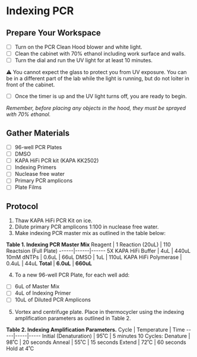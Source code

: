 # Indexing PCR

## Prepare Your Workspace

- [ ] Turn on the PCR Clean Hood blower and white light. 
- [ ] Clean the cabinet with 70% ethanol including work surface and walls. 
- [ ] Turn the dial and run the UV light for at least 10 minutes. 

⚠️ You cannot expect the glass to protect you from UV exposure. You can be in a different part of the lab while the light is running, but do not loiter in front of the cabinet.

- [ ] Once the timer is up and the UV light turns off, you are ready to begin. 

*Remember, before placing any objects in the hood, they must be sprayed with 70% ethanol.*

## Gather Materials

- [ ] 96-well PCR Plates
- [ ] DMSO
- [ ] KAPA HiFi PCR kit (KAPA KK2502)
- [ ] Indexing Primers
- [ ] Nuclease free water
- [ ] Primary PCR amplicons
- [ ] Plate Films

## Protocol

1. Thaw KAPA HiFi PCR Kit on ice. 
2. Dilute primary PCR amplicons 1:100 in nuclease free water. 
3. Make indexing PCR master mix as outlined in the table below:

**Table 1. Indexing PCR Master Mix**
Reagent | 1 Reaction (20uL) | 110 Reactsion (Full Plate)
------|------|------
5X KAPA HiFi Buffer | 4uL | 440uL 
10mM dNTPs | 0.6uL | 66uL
DMSO | 1uL | 110uL
KAPA HiFi Polymerase | 0.4uL | 44uL
**Total** | **6.0uL** | **660uL**

4. To a new 96-well PCR Plate, for each well add:
- [ ] 6uL of Master Mix
- [ ] 4uL of Indexing Primer
- [ ] 10uL of Diluted PCR Amplicons

5. Vortex and centrifuge plate. Place in thermocycler using the indexing amplification parameters as outlined in Table 2. 

**Table 2. Indexing Amplification Parameters.**
Cycle | Temperature | Time
-----|-----|-----
Initial (Denaturation) | 95˚C | 5 minutes
10 Cycles:
Denature | 98˚C | 20 seconds
Anneal | 55˚C | 15 seconds
Extend | 72˚C | 60 seconds
Hold at 4˚C

